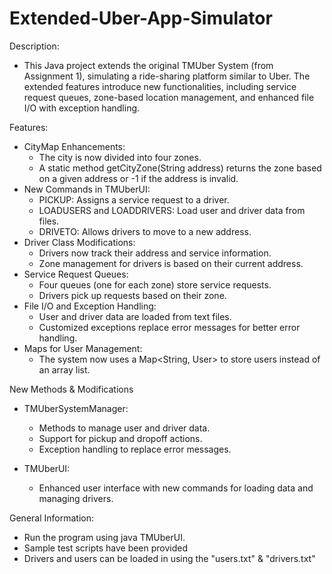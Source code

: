 # Extended-Uber-App-Simulator

Description:
- This Java project extends the original TMUber System (from Assignment 1), simulating a ride-sharing platform similar to Uber. The extended features introduce new functionalities, including service request queues, zone-based location management, and enhanced file I/O with exception handling.

Features:
- CityMap Enhancements:
    - The city is now divided into four zones.
    - A static method getCityZone(String address) returns the zone based on a given address or -1 if the address is invalid.
- New Commands in TMUberUI:
    - PICKUP: Assigns a service request to a driver.
    - LOADUSERS and LOADDRIVERS: Load user and driver data from files.
    - DRIVETO: Allows drivers to move to a new address.
- Driver Class Modifications:
    - Drivers now track their address and service information.
    - Zone management for drivers is based on their current address.
- Service Request Queues:
    - Four queues (one for each zone) store service requests.
    - Drivers pick up requests based on their zone.
- File I/O and Exception Handling:
    - User and driver data are loaded from text files.
    - Customized exceptions replace error messages for better error handling.
- Maps for User Management:
    - The system now uses a Map<String, User> to store users instead of an array list.

New Methods & Modifications
- TMUberSystemManager:
    - Methods to manage user and driver data.
    - Support for pickup and dropoff actions.
    - Exception handling to replace error messages.

- TMUberUI:
  - Enhanced user interface with new commands for loading data and managing drivers.

General Information:
- Run the program using java TMUberUI.
- Sample test scripts have been provided
- Drivers and users can be loaded in using the "users.txt" & "drivers.txt"
